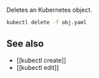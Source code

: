 Deletes an Kubernetes object.

```bash
kubectl delete -f obj.yaml
```

## See also
- [[kubectl create]]
- [[kubectl edit]]